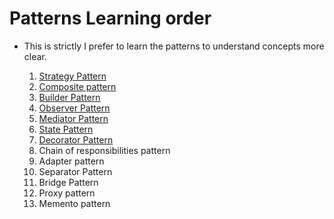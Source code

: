 # Patterns Learning order

- This is strictly I prefer to learn the patterns to understand concepts more clear.

  1. [Strategy Pattern](./behavioral/strategy-pattern.md)
  2. [Composite pattern](./structural/composite-pattern.md)
  3. [Builder Pattern](./creational/builder-pattern.md)
  4. [Observer Pattern](./behavioral/observer-pattern.md)
  5. [Mediator Pattern](behavioral/mediator-pattern.md)
  6. [State Pattern](behavioral/state-pattern.md)
  7. [Decorator Pattern](structural/decorator-pattern.md)
  8. Chain of responsibilities pattern
  9. Adapter pattern
  10. Separator Pattern
  11. Bridge Pattern
  12. Proxy pattern
  13. Memento pattern

